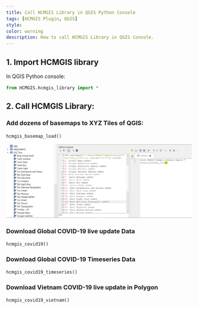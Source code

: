 ```yaml
---
title: Call HCMGIS Library in QGIS Python Console
tags: [HCMGIS Plugin, QGIS]
style: 
color: warning
description: How to call HCMGIS Library in QGIS Console.
---
```

## 1. Import HCMGIS library
In QGIS Python console:  

```python
from HCMGIS.hcmgis_library import *
```
## 2. Call HCMGIS Library:
### Add dozens of basemaps to XYZ Tiles of QGIS:
```python
hcmgis_basemap_load()
```
![hcmgis_basemap_load()](/assets/images/posts/2020/HCMGIS/basemap_load.png)

### Download Global COVID-19 live update Data
```python
hcmgis_covid19()
```
### Download Global COVID-19 Timeseries Data
```python
hcmgis_covid19_timeseries()
```
### Download Vietnam COVID-19 live update in Polygon
```python
hcmgis_covid19_vietnam()
```